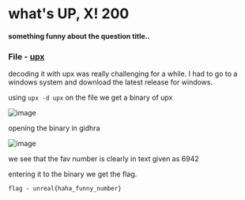# what's UP, X! 200
#### something funny about the question title..

### File - [upx](https://github.com/gamer-1478/unreal-ctf/blob/main/upx)

decoding it with upx was really challenging for a while. I had to go to a windows system and download the latest release for windows. 

using ``upx -d upx`` on the file we get a binary of upx

![image](https://github.com/gamer-1478/unreal-ctf/assets/74775129/6669533e-e0a0-41d4-94f2-aa202d908466)

opening the binary in gidhra

![image](https://github.com/gamer-1478/unreal-ctf/assets/74775129/81ff5646-27ec-41b2-b9d8-e810f89c43b1)

we see that the fav number is clearly in text given as 6942

entering it to the binary we get the flag. 

```
flag - unreal{haha_funny_number}
```
